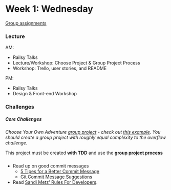 # Week 1: Wednesday
[Group assignments](../../wiki)

### Lecture

AM:
- Railsy Talks
- Lecture/Workshop: Choose Project & Group Project Process
- Workshop: Trello, user stories, and README

PM:
- Railsy Talks
- Design & Front-end Workshop

### Challenges

##### Core Challenges

*Choose Your Own Adventure [group
 project](../group_project_process.md) - check out [this
example](../../../../overflow-challenge). You should create a group
project with roughly equal complexity to the overflow challenge.*

This project must be created **with TDD** and use the **[group
project process](../resources/group_project_process.md)** 

#####
- Read up on good commit messages
    - [5 Tipes for a Better Commit Message](http://robots.thoughtbot.com/5-useful-tips-for-a-better-commit-message)
    - [Git Commit Message Suggestions](http://tbaggery.com/2008/04/19/a-note-about-git-commit-messages.html)
- Read [Sandi Metz' Rules For Developers](http://robots.thoughtbot.com/sandi-metz-rules-for-developers).


